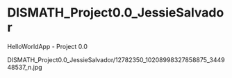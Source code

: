 # DISMATH_Project0.0_JessieSalvador
HelloWorldApp - Project 0.0

DISMATH_Project0.0_JessieSalvador/12782350_10208998327858875_344948537_n.jpg

